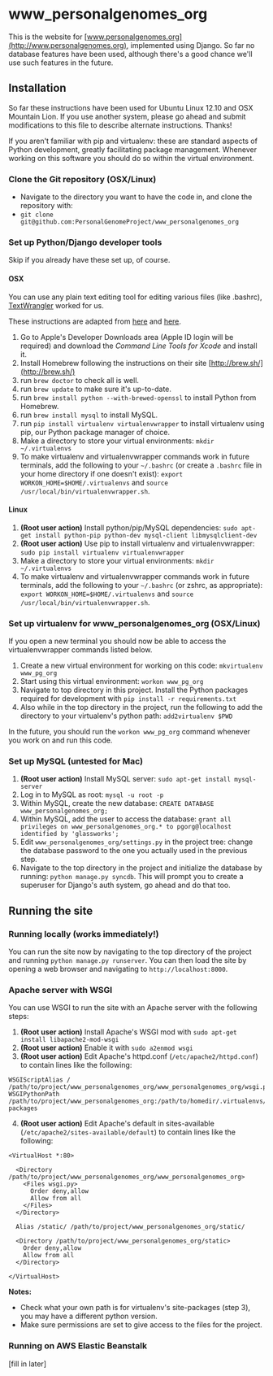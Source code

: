 www_personalgenomes_org
=======================

This is the website for [www.personalgenomes.org](http://www.personalgenomes.org), implemented using Django.
So far no database features have been used, although there's a good chance we'll use such features in the future.

Installation
------------
So far these instructions have been used for Ubuntu Linux 12.10 and OSX Mountain Lion. If you use
another system, please go ahead and submit modifications to this file to describe alternate
instructions. Thanks!

If you aren't familiar with pip and virtualenv: these are standard aspects of Python development,
greatly facilitating package management. Whenever working on this software you should do so within
the virtual environment.

### Clone the Git repository (OSX/Linux) ###

* Navigate to the directory you want to have the code in, and clone the repository with:
* `git clone git@github.com:PersonalGenomeProject/www_personalgenomes_org`

### Set up Python/Django developer tools ###

Skip if you already have these set up, of course.

#### OSX ###

You can use any plain text editing tool for editing various files (like .bashrc), [TextWrangler](http://www.barebones.com/products/textwrangler/) worked for us.

These instructions are adapted from [here](http://hackercodex.com/guide/mac-osx-mountain-lion-10.8-configuration/) and [here](http://hackercodex.com/guide/python-virtualenv-on-mac-osx-mountain-lion-10.8/).

1. Go to Apple's Developer Downloads area (Apple ID login will be required) and download the *Command Line Tools for Xcode* and install it.
2. Install Homebrew following the instructions on their site [http://brew.sh/](http://brew.sh/)
3. run `brew doctor` to check all is well.
4. run `brew update` to make sure it's up-to-date.
5. run `brew install python --with-brewed-openssl` to install Python from Homebrew.
6. run `brew install mysql` to install MySQL.
7. run `pip install virtualenv virtualenvwrapper` to install virtualenv using pip, our Python package manager of choice.
8. Make a directory to store your virtual environments: `mkdir ~/.virtualenvs`
9. To make virtualenv and virtualenvwrapper commands work in future terminals, add the following
to your `~/.bashrc` (or create a `.bashrc` file in your home directory if one doesn't exist):
`export WORKON_HOME=$HOME/.virtualenvs` and
`source /usr/local/bin/virtualenvwrapper.sh`.

#### Linux ####

1. **(Root user action)** Install python/pip/MySQL dependencies: `sudo apt-get install python-pip python-dev mysql-client libmysqlclient-dev`
2. **(Root user action)** Use pip to install virtualenv and virtualenvwrapper: `sudo pip install virtualenv virtualenvwrapper`
3. Make a directory to store your virtual environments: `mkdir ~/.virtualenvs`
4. To make virtualenv and virtualenvwrapper commands work in future terminals, add the 
following to your `~/.bashrc` (or zshrc, as appropriate): 
`export WORKON_HOME=$HOME/.virtualenvs` and
`source /usr/local/bin/virtualenvwrapper.sh`.

### Set up virtualenv for www_personalgenomes_org (OSX/Linux) ###

If you open a new terminal you should now be able to access the virtualenvwrapper commands listed below.

1. Create a new virtual environment for working on this code: `mkvirtualenv www_pg_org`
2. Start using this virtual environment: `workon www_pg_org`
3. Navigate to top directory in this project. Install the Python packages required for development with 
`pip install -r requirements.txt`
4. Also while in the top directory in the project, run the following to add the directory to your
virtualenv's python path: `add2virtualenv $PWD`

In the future, you should run the `workon www_pg_org` command whenever you work on and run this code.

### Set up MySQL (untested for Mac) ###

1. **(Root user action)** Install MySQL server: `sudo apt-get install mysql-server`
2. Log in to MySQL as root: `mysql -u root -p`
3. Within MySQL, create the new database: `CREATE DATABASE www_personalgenomes_org;`
4. Within MySQL, add the user to access the database:
`grant all privileges on www_personalgenomes_org.* to pgorg@localhost identified by 'glassworks';`
5. Edit `www_personalgenomes_org/settings.py` in the project tree: change the database password to the one you actually used in the previous step.
6. Navigate to the top directory in the project and initialize the database by running: `python manage.py syncdb`.
This will prompt you to create a superuser for Django's auth system, go ahead and do that too.

Running the site
----------------

### Running locally (works immediately!) ###

You can run the site now by navigating to the top directory of the project and running
`python manage.py runserver`. You can then load the site by opening a web browser and
navigating to `http://localhost:8000`.

### Apache server with WSGI ###

You can use WSGI to run the site with an Apache server with the following steps:

1. **(Root user action)** Install Apache's WSGI mod with `sudo apt-get install libapache2-mod-wsgi`
2. **(Root user action)** Enable it with `sudo a2enmod wsgi`
3. **(Root user action)** Edit Apache's httpd.conf (`/etc/apache2/httpd.conf`) to contain lines
like the following:

```
WSGIScriptAlias / /path/to/project/www_personalgenomes_org/www_personalgenomes_org/wsgi.py
WSGIPythonPath /path/to/project/www_personalgenomes_org:/path/to/homedir/.virtualenvs/www_pg_org/lib/python2.7/site-packages
```
4. **(Root user action)** Edit Apache's default in sites-available (`/etc/apache2/sites-available/default`)
to contain lines like the following:

```
<VirtualHost *:80>

  <Directory /path/to/project/www_personalgenomes_org/www_personalgenomes_org>
    <Files wsgi.py>
      Order deny,allow 
      Allow from all
    </Files>
  </Directory>

  Alias /static/ /path/to/project/www_personalgenomes_org/static/

  <Directory /path/to/project/www_personalgenomes_org/static>
    Order deny,allow
    Allow from all
  </Directory>
  
</VirtualHost>
```

**Notes:** 
* Check what your own path is for virtualenv's site-packages (step 3), you may have a different python version.
* Make sure permissions are set to give access to the files for the project.

### Running on AWS Elastic Beanstalk ###

[fill in later]
